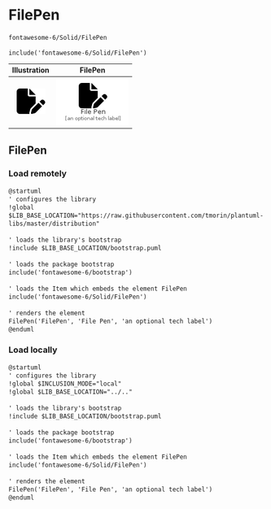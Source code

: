# FilePen


```text
fontawesome-6/Solid/FilePen
```

```text
include('fontawesome-6/Solid/FilePen')
```



| Illustration | FilePen |
| :---: | :---: |
| ![illustration for Illustration](../../fontawesome-6/Solid/FilePen.png) | ![illustration for FilePen](../../fontawesome-6/Solid/FilePen.Local.png) |




## FilePen

### Load remotely
```plantuml
@startuml
' configures the library
!global $LIB_BASE_LOCATION="https://raw.githubusercontent.com/tmorin/plantuml-libs/master/distribution"

' loads the library's bootstrap
!include $LIB_BASE_LOCATION/bootstrap.puml

' loads the package bootstrap
include('fontawesome-6/bootstrap')

' loads the Item which embeds the element FilePen
include('fontawesome-6/Solid/FilePen')

' renders the element
FilePen('FilePen', 'File Pen', 'an optional tech label')
@enduml
```

### Load locally
```plantuml
@startuml
' configures the library
!global $INCLUSION_MODE="local"
!global $LIB_BASE_LOCATION="../.."

' loads the library's bootstrap
!include $LIB_BASE_LOCATION/bootstrap.puml

' loads the package bootstrap
include('fontawesome-6/bootstrap')

' loads the Item which embeds the element FilePen
include('fontawesome-6/Solid/FilePen')

' renders the element
FilePen('FilePen', 'File Pen', 'an optional tech label')
@enduml
```

